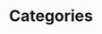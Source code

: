 ---
layout: page
title: Categories
permalink: /cats
icon: /assets/theme-assets/theme-icons/categories2.svg
---